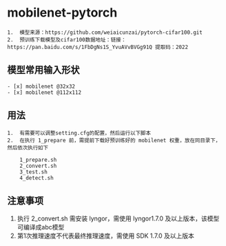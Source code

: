# mobilenet-pytorch
    1.  模型来源：https://github.com/weiaicunzai/pytorch-cifar100.git
    2.  预训练下载模型及cifar100数据地址：链接：https://pan.baidu.com/s/1FbDgNs1S_YvuAVvBVGg91Q 提取码：2022


## 模型常用输入形状
    - [x] mobilenet @32x32
    - [x] mobilenet @112x112


## 用法
    1.  有需要可以调整setting.cfg的配置，然后运行以下脚本
    2.  在执行 1_prepare 前，需提前下载好预训练好的 mobilenet 权重，放在同目录下，然后依次执行如下
```shell
    1_prepare.sh
    2_convert.sh
    3_test.sh
    4_detect.sh
```


## 注意事项
   1. 执行 2_convert.sh 需安装 lyngor，需使用 lyngor1.7.0 及以上版本，该模型可编译成abc模型
   2. 第1次推理速度不代表最终推理速度，需使用 SDK 1.7.0 及以上版本

